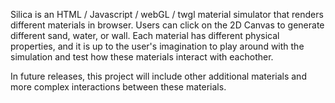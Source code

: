 Silica is an HTML / Javascript / webGL / twgl material simulator that renders different materials in browser. Users can click on the 2D Canvas to generate different sand, water, or wall. Each material has different physical properties, and it is up to the user's imagination to play around with the simulation and test how these materials interact with eachother. 

In future releases, this project will include other additional materials and more complex interactions between these materials.
